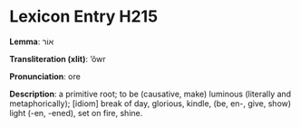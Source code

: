 # Lexicon Entry H215

**Lemma**: אוֹר

**Transliteration (xlit)**: ʼôwr

**Pronunciation**: ore

**Description**:
a primitive root; to be (causative, make) luminous (literally and metaphorically); [idiom] break of day, glorious, kindle, (be, en-, give, show) light (-en, -ened), set on fire, shine.
